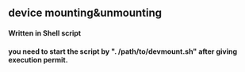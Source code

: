 
## device mounting&unmounting
#### Written in Shell script

#### you need to start the script by ". /path/to/devmount.sh" after giving execution permit.
